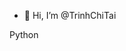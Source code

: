 - 👋 Hi, I’m @TrinhChiTai

<!---
TrinhChiTai/TrinhChiTai is a ✨ special ✨ repository because its `README.md` (this file) appears on your GitHub profile.
You can click the Preview link to take a look at your changes.
--->
Python
